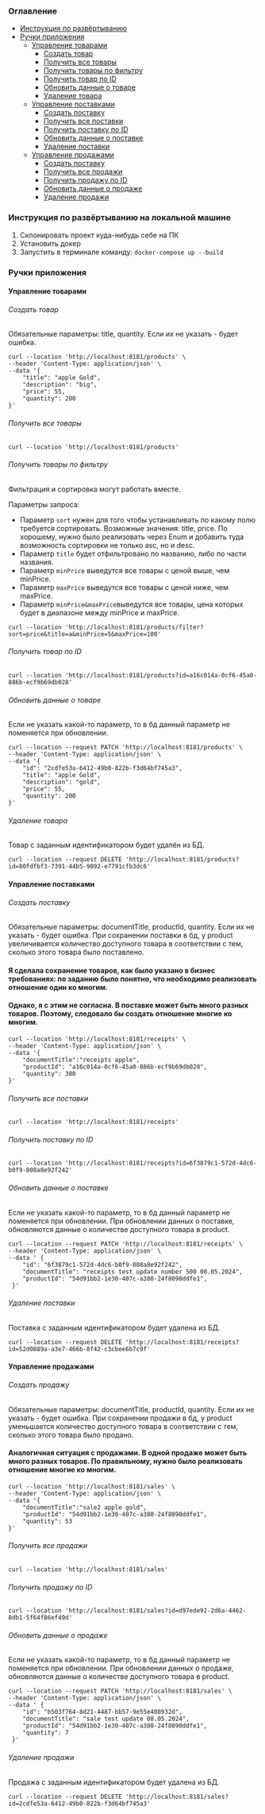 ### Оглавление
- [Инструкция по развёртыванию](#инструкция-по-развёртыванию-на-локальной-машине)
- [Ручки приложения](#ручки-приложения)
  - [Управление товарами](#управление-товарами)
    - [Создать товар](#создать-товар)
    - [Получить все товары](#получить-все-товары)
    - [Получить товары по фильтру](#получить-товары-по-фильтру)
    - [Получить товар по ID](#получить-товар-по-id)
    - [Обновить данные о товаре](#обновить-данные-о-товаре)
    - [Удаление товара](#удаление-товара)
  - [Управление поставками](#управление-поставками)
    - [Создать поставку](#создать-поставку)
    - [Получить все поставки](#получить-все-поставки)
    - [Получить поставку по ID](#получить-поставку-по-id)
    - [Обновить данные о поставке](#обновить-данные-о-поставке)
    - [Удаление поставки](#удаление-поставки)
  - [Управление продажами](#управление-продажами)
    - [Создать поставку](#создать-поставку)
    - [Получить все продажи](#получить-все-продажи)
    - [Получить продажу по ID](#получить-продажу-по-id)
    - [Обновить данные о продаже](#обновить-данные-о-продаже)
    - [Удаление продажи](#удаление-продажи)

### Инструкция по развёртыванию на локальной машине

1. Склонировать проект куда-нибудь себе на ПК
2. Установить докер
3. Запустить в терминале команду: `docker-compose up --build`

### Ручки приложения

#### Управление товарами

###### Создать товар
Обязательные параметры: title, quantity. Если их не указать - будет ошибка.
```
curl --location 'http://localhost:8181/products' \
--header 'Content-Type: application/json' \
--data '{
    "title": "apple Gold",
    "description": "big",
    "price": 55,
    "quantity": 200
}'
```

###### Получить все товары

```
curl --location 'http://localhost:8181/products'
```

###### Получить товары по фильтру

Фильтрация и сортировка могут работать вместе.

Параметры запроса:
- Параметр `sort` нужен для того чтобы устанавливать по какому полю требуется сортировать. Возможные значения: title, price. По хорошему, нужно было реализовать через Enum и добавить туда возможность сортировки не только asc, но и desc.
- Параметр `title` будет отфильтровано по названию, либо по части названия.
- Параметр `minPrice` выведутся все товары с ценой выше, чем minPrice.
- Параметр `maxPrice` выведутся все товары с ценой ниже, чем maxPrice.
- Параметр `minPrice&maxPrice`выведутся все товары, цена которых будет в диапазоне между minPrice и maxPrice.

```
curl --location 'http://localhost:8181/products/filter?sort=price&title=a&minPrice=5&maxPrice=100'
```

###### Получить товар по ID

```
curl --location 'http://localhost:8181/products?id=a16c014a-0cf6-45a0-886b-ecf9b69db028'
```

###### Обновить данные о товаре
Если не указать какой-то параметр, то в бд данный параметр не поменяется при обновлении.
```
curl --location --request PATCH 'http://localhost:8181/products' \
--header 'Content-Type: application/json' \
--data '{
    "id": "2cdfe53a-6412-49b0-822b-f3d64bf745a3",
    "title": "apple Gold",
    "description": "gold",
    "price": 55,
    "quantity": 200
}'
```

###### Удаление товара

Товар с заданным идентификатором будет удалён из БД.

```
curl --location --request DELETE 'http://localhost:8181/products?id=80fdfbf3-7391-44b5-9092-e7791cfb3dc6'
```

#### Управление поставками

###### Создать поставку
Обязательные параметры: documentTitle, productId, quantity. Если их не указать - будет ошибка.
При сохранении поставки в бд, у product увеличивается количество доступного товара в соответствии с тем, сколько этого товара было поставлено.

#### Я сделала сохранение товаров, как было указано в бизнес требованиях: по заданию было понятно, что необходимо реализовать отношение один ко многим.
#### Однако, я с этим не согласна. В поставке может быть много разных товаров. Поэтому, следовало бы создать отношение многие ко многим.

```
curl --location 'http://localhost:8181/receipts' \
--header 'Content-Type: application/json' \
--data '{
    "documentTitle":"receipts apple",
    "productId": "a16c014a-0cf6-45a0-886b-ecf9b69db028",
    "quantity": 300
}'
```

###### Получить все поставки

```
curl --location 'http://localhost:8181/receipts'
```

###### Получить поставку по ID

```
curl --location 'http://localhost:8181/receipts?id=6f3879c1-572d-4dc6-b0f9-808a8e92f242'
```

###### Обновить данные о поставке
Если не указать какой-то параметр, то в бд данный параметр не поменяется при обновлении.
При обновлении данных о поставке, обновляются данные о количестве доступного товара в product.
```
curl --location --request PATCH 'http://localhost:8181/receipts' \
--header 'Content-Type: application/json' \
--data ' {
    "id": "6f3879c1-572d-4dc6-b0f9-808a8e92f242",
    "documentTitle": "receipts test update number 500 08.05.2024",
    "productId": "54d91bb2-1e30-407c-a380-24f8090ddfe1",
 }'
```

###### Удаление поставки

Поставка с заданным идентификатором будет удалена из БД.

```
curl --location --request DELETE 'http://localhost:8181/receipts?id=52d0889a-a3e7-466b-8f42-c3cbee6b7c9f'
```

#### Управление продажами

###### Создать продажу
Обязательные параметры: documentTitle, productId, quantity. Если их не указать - будет ошибка.
При сохранении продажи в бд, у product уменьшается количество доступного товара в соответствии с тем, сколько этого товара было продано.

#### Аналогичная ситуация с продажами. В одной продаже может быть много разных товаров. По правильному, нужно было реализовать отношение многие ко многим.
```
curl --location 'http://localhost:8181/sales' \
--header 'Content-Type: application/json' \
--data '{
    "documentTitle":"sale2 apple gold",
    "productId": "54d91bb2-1e30-407c-a380-24f8090ddfe1",
    "quantity": 53
}'
```

###### Получить все продажи

```
curl --location 'http://localhost:8181/sales'
```

###### Получить продажу по ID

```
curl --location 'http://localhost:8181/sales?id=d97ede92-2d6a-4462-8db1-5f64f86ef49d'
```

###### Обновить данные о продаже
Если не указать какой-то параметр, то в бд данный параметр не поменяется при обновлении.
При обновлении данных о продаже, обновляются данные о количестве доступного товара в product.
```
curl --location --request PATCH 'http://localhost:8181/sales' \
--header 'Content-Type: application/json' \
--data ' {
    "id": "b503f764-8d21-4487-bb57-9e55e408932d",
    "documentTitle": "sale test update 08.05.2024",
    "productId": "54d91bb2-1e30-407c-a380-24f8090ddfe1",
    "quantity": 7
 }'
```

###### Удаление продажи

Продажа с заданным идентификатором будет удалена из БД.

```
curl --location --request DELETE 'http://localhost:8181/sales?id=2cdfe53a-6412-49b0-822b-f3d64bf745a3'
```
